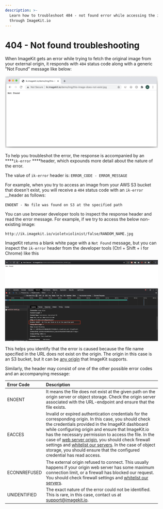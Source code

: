 ```yaml
---
description: >-
  Learn how to troubleshoot 404 - not found error while accessing the image
  through ImageKit.io
---
```


# 404 - Not found troubleshooting

When ImageKit gets an error while trying to fetch the original image from your external origin, it responds with `404` status code along with a generic "Not Found" message like below:

![](../.gitbook/assets/screenshot-2020-10-05-at-7.36.53-pm.png)

To help you troubleshot the error, the response is accompanied by an ****`ik-error` ****header, which expounds more detail about the nature of the error. 

The value of `ik-error` header is: `ERROR_CODE - ERROR_MESSAGE`

For example, when you try to access an image from your AWS S3 bucket that doesn't exist, you will receive a `404` status code with an `ik-error` __header as follows:

`ENOENT - No file was found on S3 at the specified path`

You can use browser developer tools to inspect the response header and read the error message. For example, if we try to access the below non-existing image:

```text
http://ik.imagekit.io/violetviolinist/false/RANDOM_NAME.jpg
```

ImageKit returns a blank white page with a `Not Found` message, but you can inspect the `ik-error` header from the developer tools \(Ctrl + Shift + i for Chrome\) like this

![ik-error has a value composed of an error code and an error message](../.gitbook/assets/image%20%2813%29.png)

This helps you identify that the error is caused because the file name specified in the URL does not exist on the origin. The origin in this case is an S3 bucket, but it can be [any origin](configure-origin/) that ImageKit supports.

Similarly, the header may consist of one of the other possible error codes and an accompanying message:

| Error Code | Description |
| :--- | :--- |
| ENOENT | It means the file does not exist at the given path on the origin server or object storage. Check the origin server associated with the URL-endpoint and ensure that the file exists. |
| EACCES | Invalid or expired authentication credentials for the corresponding origin. In this case, you should check the credentials provided in the ImageKit dashboard while configuring origin and ensure that ImageKit.io has the necessary permission to access the file. In the case of [web server origin](configure-origin/web-server-origin.md), you should check firewall settings and [whitelist our servers](configure-origin/web-server-origin.md#whitelist-request-from-imagekit-io). In the case of object storage, you should ensure that the configured credential has read access. |
| ECONNREFUSED | The external origin refused to connect. This usually happens if your origin web server has some maximum connection limit, or a firewall has blocked our request. You should check firewall settings and [whitelist our servers](configure-origin/web-server-origin.md#whitelist-request-from-imagekit-io).  |
| UNIDENTIFIED | The exact nature of the error could not be identified. This is rare, in this case, contact us at support@imagekit.io. |


